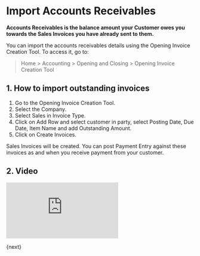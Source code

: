 <!-- add-breadcrumbs -->
# Import Accounts Receivables

**Accounts Receivables is the balance amount your Customer owes you towards the Sales Invoices you have already sent to them.**

You can import the accounts receivables details using the Opening Invoice Creation Tool. To access it, go to:
> Home > Accounting > Opening and Closing > Opening Invoice Creation Tool

## 1. How to import outstanding invoices

1. Go to the Opening Invoice Creation Tool.
1. Select the Company.
1. Select Sales in Invoice Type.
1. Click on Add Row and select customer in party, select Posting Date, Due Date, Item Name and add Outstanding Amount.
1. Click on Create Invoices.

Sales Invoices will be created. You can post Payment Entry against these invoices as and when you receive payment from your customer.

## 2. Video
<div>
    <div class="embed-container">
        <iframe src="https://www.youtube.com/embed/vfWmugaO1zw" frameborder="0" allow="autoplay; encrypted-media" allowfullscreen>
        </iframe>
    </div>
</div>

{next}
